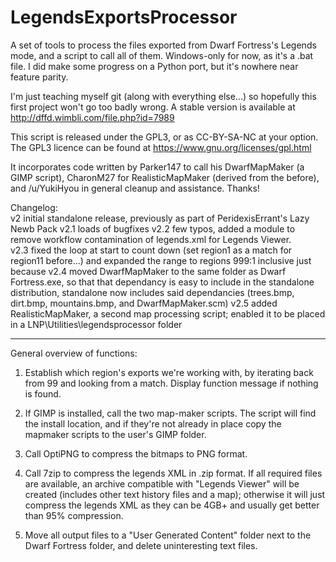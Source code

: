 LegendsExportsProcessor
=======================

A set of tools to process the files exported from Dwarf Fortress's Legends mode, and a script to call all of them.  Windows-only for now, as it's a .bat file.  I did make some progress on a Python port, but it's nowhere near feature parity.  

I'm just teaching myself git (along with everything else...) so hopefully this first project won't go too badly wrong.  A stable version is available at http://dffd.wimbli.com/file.php?id=7989

This script is released under the GPL3, or as CC-BY-SA-NC at your option.  The GPL3 licence can be found at https://www.gnu.org/licenses/gpl.html

It incorporates code written by Parker147 to call his DwarfMapMaker (a GIMP script), CharonM27 for RealisticMapMaker (derived from the before), and /u/YukiHyou in general cleanup and assistance.  Thanks!  

Changelog:  
  v2 	initial standalone release, previously as part of PeridexisErrant's Lazy Newb Pack
  v2.1	loads of bugfixes
  v2.2	few typos, added a module to remove workflow contamination of legends.xml for Legends Viewer.  
  v2.3	fixed the loop at start to count down (set region1 as a match for region11 before...) and expanded the range to regions 999:1 inclusive just because
  v2.4	moved DwarfMapMaker to the same folder as Dwarf Fortress.exe, so that that dependancy is easy to include in the standalone distribution, standalone now includes said dependancies (trees.bmp, dirt.bmp, mountains.bmp, and DwarfMapMaker.scm)
	v2.5	added RealisticMapMaker, a second map processing script; enabled it to be placed in a LNP\Utilities\legendsprocessor folder

----------------------------

General overview of functions:  

1. Establish which region's exports we're working with, by iterating back from 99 and looking from a match.  Display function message if nothing is found.  

2. If GIMP is installed, call the two map-maker scripts.  The script will find the install location, and if they're not already in place copy the mapmaker scripts to the user's GIMP folder.

3. Call OptiPNG to compress the bitmaps to PNG format.  

4. Call 7zip to compress the legends XML in .zip format.  If all required files are available, an archive compatible with "Legends Viewer" will be created (includes other text history files and a map); otherwise it will just compress the legends XML as they can be 4GB+ and usually get better than 95% compression.

5. Move all output files to a "User Generated Content" folder next to the Dwarf Fortress folder, and delete uninteresting text files.  